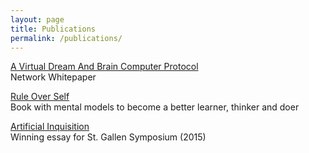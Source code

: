 ```yaml
---
layout: page
title: Publications
permalink: /publications/
---
```


[A Virtual Dream And Brain Computer Protocol](/networkwhitepaper)
<br>
Network Whitepaper

[Rule Over Self](/ruleoverself)
<br>
Book with mental models to become a better learner, thinker and doer
<br>

[Artificial Inquisition](/artificialinquisition)
<br>
Winning essay for St. Gallen Symposium (2015)


